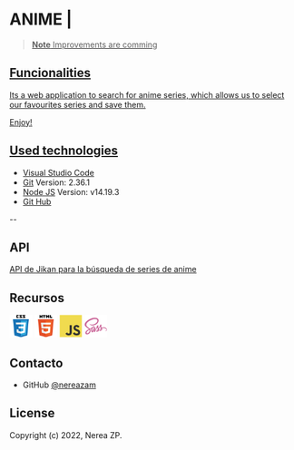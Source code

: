 

# ANIME <span> | </span>  <a href="http://beta.adalab.es/modulo-2-evaluacion-final-nereazam/" target="_blank">  
  > **Note** Improvements are comming 
> 


## Funcionalities

Its a web application to search for anime series, which allows us to select our favourites series and save them.


Enjoy!


## Used technologies

- [Visual Studio Code](https://code.visualstudio.com/download) 
- [Git](https://git-scm.com/download/mac) Version: 2.36.1
- [Node JS](https://nodejs.org/es/download/) Version: v14.19.3
- [Git Hub](https://github.com/)

--


## API

 <a href="https://docs.api.jikan.moe/" target="_blank">API de Jikan para la búsqueda de series de anime </a>

## Recursos
<img src="https://raw.githubusercontent.com/devicons/devicon/master/icons/css3/css3-original-wordmark.svg" alt="css3" width="40" height="40"/>


  <img src="https://raw.githubusercontent.com/devicons/devicon/master/icons/html5/html5-original-wordmark.svg" alt="html5" width="40" height="40"/> 
 
  <img src="https://raw.githubusercontent.com/devicons/devicon/master/icons/javascript/javascript-original.svg" alt="javascript" width="40" height="40"/> 
  
  <img src="https://raw.githubusercontent.com/devicons/devicon/master/icons/sass/sass-original.svg" alt="sass" width="40" height="40"/> 



## Contacto

- GitHub [@nereazam](https://github.com/nereazam)

## License

Copyright (c) 2022, Nerea ZP.
